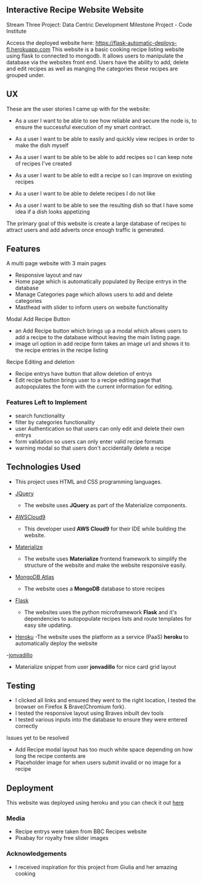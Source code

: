 ## Interactive Recipe Website Website
Stream Three Project: Data Centric Development Milestone Project  - Code Institute

Access the  deployed website here: https://flask-automatic-deploys-fl.herokuapp.com
This website is a basic cooking recipe listing website using flask to connected to mongodb. It allows users to manipulate the database via the websites front end.
Users have the ability to add, delete and edit recipes as well as manging the categories these recipes are grouped under.


## UX
These are the user stories I came up with for the website:

- As a user I want to be able to see how reliable and secure the node is, to ensure the successful execution of my smart contract.
 
- As a user I want to be able to easily and quickly view recipes in order to make the dish myself

- As a user I want to be able to be able to add recipes so I can keep note of recipes I've created

- As a user I want to be able to edit a recipe so I can improve on existing recipes

- As a user I want to be able to delete recipes I do not like

- As a user I want to be able to see the resulting dish so that I have some idea if a dish looks appetizing

The primary goal of this website is create a large database of recipes to attract users and add adverts once enough traffic is generated.

## Features

A multi page website with 3 main pages
- Responsive layout and nav
- Home page which is automatically populated by Recipe entrys in the database
- Manage Categories page which allows users to add and delete categories
- Masthead with slider to inform users on website functionality

Modal Add Recipe Button
- an Add Recipe button which brings up a modal which allows users to add a recipe to the database without leaving the main listing page.
- image url option in add recipe form takes an image url and shows it to the recipe entries in the recipe listing


Recipe Editing and deletion
- Recipe entrys have button that allow deletion of entrys
- Edit recipe button brings user to a recipe editing page that autopopulates the form with the current information for editing.

 
### Features Left to Implement
- search functionality
- filter by categories functionality
- user Authentication so that users can only edit and delete their own entrys
- form validation so users can only enter valid recipe formats
- warning modal so that users don't accidentally delete a recipe

## Technologies Used

- This project uses HTML and CSS programming languages.
 
- [JQuery](https://jquery.com)
    - The website uses **JQuery** as part of the Materialize  components.

- [AWSCloud9](https://aws.amazon.com/cloud9/)
    - This developer used **AWS Cloud9** for their IDE while building the website.

- [Materialize ](https://materializecss.com/)
    - The website uses **Materialize** frontend framework to simplify the structure of the website and make the website responsive easily.

- [MongoDB Atlas](https://www.mongodb.com/cloud/atlas)
    - The website uses a **MongoDB** database to store recipes

- [Flask](https://palletsprojects.com/p/flask/)
    - The websites uses the python microframework **Flask** and it's dependencies to autopopulate recipes lists and route templates for easy site updating.
  
- [Heroku](https://www.heroku.com)
  -The website uses the platform as a service (PaaS) **heroku** to automatically deploy the website
 
-[jonvadillo](https://codepen.io/jonvadillo/pen/PzYyEW)
  - Materialize snippet from user **jonvadillo** for nice card grid layout

## Testing
- I clicked all links and ensured they went to the right location, I tested the browser on Firefox & Brave(Chromium fork). 
- I tested the responsive layout using Braves inbuilt dev tools
- I tested various inputs into the database to ensure they were entered correctly

Issues yet to be resolved

- Add Recipe modal layout has too much white space depending on how long the recipe contents are
- Placeholder  image for when users submit invalid or no image for a recipe

## Deployment

This website was deployed using heroku and you can check it out [here](https://flask-automatic-deploys-fl.herokuapp.com/)

### Media

- Recipe entrys were taken from BBC Recipes website
- Pixabay for royalty free slider images

### Acknowledgements

- I received inspiration for this project from Giulia and her amazing cooking
